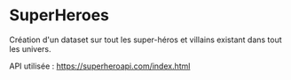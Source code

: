 # SuperHeroes
Création d'un dataset sur tout les super-héros et villains existant dans tout les univers.

API utilisée : 
https://superheroapi.com/index.html
